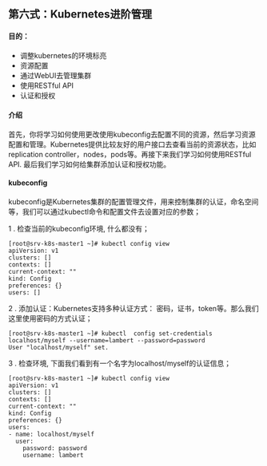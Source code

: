 <!-----
layout: post
title: Kubernetes进阶
date: 2017-11-09
tags: Kubernetes
----->

## 第六式：Kubernetes进阶管理

#### 目的：

* 调整kubernetes的环境标亮  
* 资源配置
* 通过WebUI去管理集群
* 使用RESTful API
* 认证和授权


#### 介绍

首先，你将学习如何使用更改使用kubeconfig去配置不同的资源，然后学习资源配置和管理。Kubernetes提供比较友好的用户接口去查看当前的资源状态，比如replication controller，nodes，pods等。再接下来我们学习如何使用RESTful API. 最后我们学习如何给集群添加认证和授权功能。

#### kubeconfig

kubeconfig是Kubernetes集群的配置管理文件，用来控制集群的认证，命名空间等，我们可以通过kubectl命令和配置文件去设置对应的参数；

1 . 检查当前的kubeconfig环境, 什么都没有；

```
[root@srv-k8s-master1 ~]# kubectl config view
apiVersion: v1
clusters: []
contexts: []
current-context: ""
kind: Config
preferences: {}
users: []
```

2 . 添加认证：Kubernetes支持多种认证方式： 密码，证书，token等。那么我们这里使用密码的方式认证；

```
[root@srv-k8s-master1 ~]# kubectl  config set-credentials localhost/myself --username=lambert --password=password
User "localhost/myself" set.
```

3 . 检查环境,  下面我们看到有一个名字为localhost/myself的认证信息；

```
[root@srv-k8s-master1 ~]# kubectl config view
apiVersion: v1
clusters: []
contexts: []
current-context: ""
kind: Config
preferences: {}
users:
- name: localhost/myself
  user:
    password: password
    username: lambert
```
